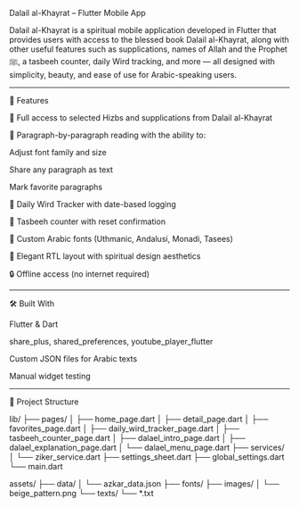 Dalail al-Khayrat – Flutter Mobile App

Dalail al-Khayrat is a spiritual mobile application developed in Flutter that provides users with access to the blessed book Dalail al-Khayrat, along with other useful features such as supplications, names of Allah and the Prophet ﷺ, a tasbeeh counter, daily Wird tracking, and more — all designed with simplicity, beauty, and ease of use for Arabic-speaking users.


---

🌟 Features

📖 Full access to selected Hizbs and supplications from Dalail al-Khayrat

💬 Paragraph-by-paragraph reading with the ability to:

Adjust font family and size

Share any paragraph as text

Mark favorite paragraphs


🌙 Daily Wird Tracker with date-based logging

📿 Tasbeeh counter with reset confirmation

🎨 Custom Arabic fonts (Uthmanic, Andalusi, Monadi, Tasees)

🧭 Elegant RTL layout with spiritual design aesthetics

🔒 Offline access (no internet required)



---

🛠 Built With

Flutter & Dart

share_plus, shared_preferences, youtube_player_flutter

Custom JSON files for Arabic texts

Manual widget testing



---

📂 Project Structure

lib/
├── pages/
│   ├── home_page.dart
│   ├── detail_page.dart
│   ├── favorites_page.dart
│   ├── daily_wird_tracker_page.dart
│   ├── tasbeeh_counter_page.dart
│   ├── dalael_intro_page.dart
│   ├── dalael_explanation_page.dart
│   └── dalael_menu_page.dart
├── services/
│   └── ziker_service.dart
├── settings_sheet.dart
├── global_settings.dart
└── main.dart

assets/
├── data/
│   └── azkar_data.json
├── fonts/
├── images/
│   └── beige_pattern.png
└── texts/
    └── *.txt
